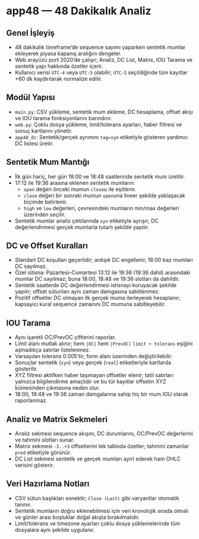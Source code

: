# app48 — 48 Dakikalık Analiz

## Genel İşleyiş
- 48 dakikalık timeframe’de sequence sayımı yaparken sentetik mumlar ekleyerek piyasa kapanış aralığını dengeler.
- Web arayüzü port 2020’de çalışır; Analiz, DC List, Matrix, IOU Tarama ve sentetik yapı hakkında özetler içerir.
- Kullanıcı verisi `UTC-4` veya `UTC-5` olabilir; `UTC-5` seçildiğinde tüm kayıtlar +60 dk kaydırılarak normalize edilir.

## Modül Yapısı
- `main.py`: CSV yükleme, sentetik mum ekleme, DC hesaplama, offset akışı ve IOU tarama fonksiyonlarını barındırır.
- `web.py`: Çoklu dosya yükleme, limit/tolerans ayarları, haber filtresi ve sonuç kartlarını yönetir.
- `app48_dc`: Sentetik/gerçek ayrımını `tag=syn` etiketiyle gösteren yardımcı DC listesi üretir.

## Sentetik Mum Mantığı
- İlk gün hariç, her gün 18:00 ve 18:48 saatlerinde sentetik mum üretilir.
- 17:12 ile 19:36 arasına eklenen sentetik mumların:
  - `open` değeri önceki mumun `close`u ile eşitlenir.
  - `close` değeri bir sonraki mumun `open`una lineer şekilde yaklaşacak biçimde belirlenir.
  - `high` ve `low` değerleri, çevresindeki mumların min/max değerleri üzerinden seçilir.
- Sentetik mumlar analiz çıktılarında `syn` etiketiyle ayrışır; DC değerlendirmesi gerçek mumlarla tutarlı şekilde yapılır.

## DC ve Offset Kuralları
- Standart DC koşulları geçerlidir; ardışık DC engellenir, 18:00 baz mumları DC sayılmaz.
- Özel istisna: Pazartesi–Cumartesi 13:12 ile 19:36 (19:36 dahil) arasındaki mumlar DC sayılmaz; buna 18:00, 18:48 ve 19:36 slotları da dahildir.
- Sentetik saatlerde DC değerlendirmesi istisnayı koruyacak şekilde yapılır; offset sütunları aynı zaman damgasına sabitlenmez.
- Pozitif offsetler DC olmayan ilk gerçek muma ilerleyerek hesaplanır; kapsayıcı kural sequence zamanını DC mumuna sabitleyebilir.

## IOU Tarama
- Aynı işaretli OC/PrevOC çiftlerini raporlar.
- Limit alanı mutlak alınır; hem `|OC|` hem `|PrevOC|` `limit + tolerans` eşiğini aşmadıkça satırlar listelenmez.
- Varsayılan tolerans 0.005’tir; form alanı üzerinden değiştirilebilir.
- Sonuçlar sentetik (`syn`) veya gerçek (`real`) etiketleriyle kartlarda gösterilir.
- XYZ filtresi aktifken haber taşımayan offsetler elenir; tatil satırları yalnızca bilgilendirme amaçlıdır ve bu tür kayıtlar offsetin XYZ kümesinden çıkmasına neden olur.
- 18:00, 18:48 ve 19:36 zaman damgalarına sahip hiç bir mum IOU olarak raporlanmaz.

## Analiz ve Matrix Sekmeleri
- Analiz sekmesi sequence akışını, DC durumlarını, OC/PrevOC değerlerini ve tahmini slotları sunar.
- Matrix sekmesi `-3..+3` offsetlerini tek tabloda özetler; tahmini zamanlar `pred` etiketiyle görünür.
- DC List sekmesi sentetik ve gerçek mumları ayırt ederek ham OHLC verisini gösterir.

## Veri Hazırlama Notları
- CSV sütun başlıkları esnektir; `Close (Last)` gibi varyantlar otomatik tanınır.
- Sentetik mumların doğru eklenebilmesi için veri kronolojik sırada olmalı ve günler arası boşluklar doğal akışta bırakılmalıdır.
- Limit/tolerans ve timezone ayarları çoklu dosya yüklemelerinde tüm dosyalara aynı şekilde uygulanır.
